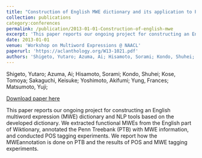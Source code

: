 ```yaml
---
title: "Construction of English MWE dictionary and its application to POS tagging"
collection: publications
category:conferences
permalink: /publication/2013-01-01-Construction-of-english-mwe
excerpt: 'This paper reports our ongoing project for constructing an English multiword expression (MWE) dictionary and NLP tools based on the developed dictionary. We extracted functional MWEs from the English part of Wiktionary, annotated the Penn Treebank (PTB) with MWE information, and conducted POS tagging experiments. We report how the MWEannotation is done on PTB and the results of POS and MWE tagging experiments.'
date: 2013-01-01
venue: 'Workshop on Multiword Expressions @ NAACL'
paperurl: 'https://aclanthology.org/W13-1021.pdf'
authors: 'Shigeto, Yutaro; Azuma, Ai; Hisamoto, Sorami; Kondo, Shuhei; Kose, Tomoya; Sakaguchi, Keisuke; Yoshimoto, Akifumi; Yung, Frances; Matsumoto, Yuji; '
---
```

Shigeto, Yutaro; Azuma, Ai; Hisamoto, Sorami; Kondo, Shuhei; Kose, Tomoya; Sakaguchi, Keisuke; Yoshimoto, Akifumi; Yung, Frances; Matsumoto, Yuji; 

<a href='https://aclanthology.org/W13-1021.pdf'>Download paper here</a>

This paper reports our ongoing project for constructing an English multiword expression (MWE) dictionary and NLP tools based on the developed dictionary. We extracted functional MWEs from the English part of Wiktionary, annotated the Penn Treebank (PTB) with MWE information, and conducted POS tagging experiments. We report how the MWEannotation is done on PTB and the results of POS and MWE tagging experiments.
